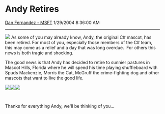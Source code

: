 <div id="page">

# Andy Retires

[Dan Fernandez -
MSFT](https://social.msdn.microsoft.com/profile/Dan%20Fernandez%20-%20MSFT)
1/29/2004 8:36:00 AM

-----

<div id="content">

![](http://msdn.microsoft.com/vcsharp/art/csharp_team.gif) As some of
you may already know, Andy, the original C\# mascot, has been retired.
For most of you, especially those members of the C\# team, this may come
as a relief and a day that was long overdue.  For others this news is
both tragic and shocking.

The good news is that Andy has decided to retire to sunnier pastures in
Mascot Hills, Florida where he will spend his time playing shuffleboard
with Spuds Mackenzie, Morris the Cat, McGruff the crime-fighting dog and
other mascots that want to live the good
life.

![](http://www.tvacres.com/images/spuds2.jpg)![](http://www.tvacres.com/images/morris_cat2.jpg)![](http://www.tvacres.com/images/mcgruff.jpg)

 

Thanks for everything Andy, we'll be thinking of you...  

</div>

</div>
